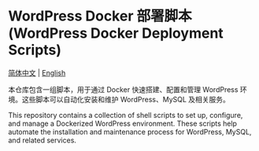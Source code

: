 # WordPress Docker 部署脚本 (WordPress Docker Deployment Scripts)

[简体中文](README.zh.md) | [English](README.en.md)

本仓库包含一组脚本，用于通过 Docker 快速搭建、配置和管理 WordPress 环境。这些脚本可以自动化安装和维护 WordPress、MySQL 及相关服务。

This repository contains a collection of shell scripts to set up, configure, and manage a Dockerized WordPress environment. These scripts help automate the installation and maintenance process for WordPress, MySQL, and related services.
